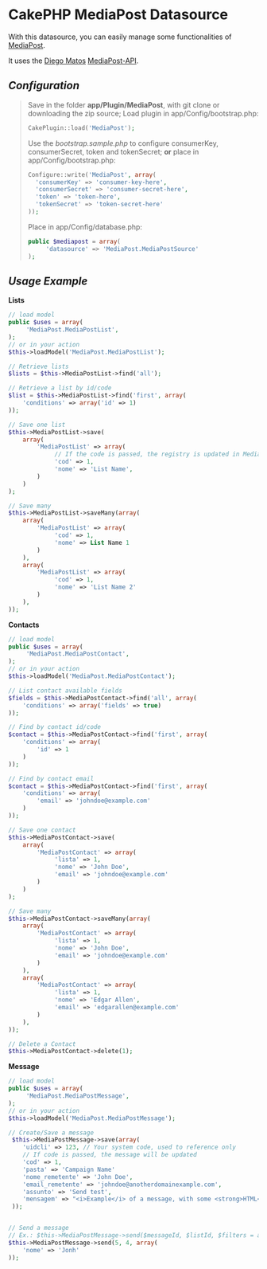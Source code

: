 **CakePHP MediaPost Datasource**
==========================

With this datasource, you can easily manage some functionalities of [MediaPost](http://mediapost.com.br).

It uses the [Diego Matos](https://github.com/diegosmts) [MediaPost-API](https://github.com/diegosmts/MediaPost-API).

*Configuration*
--------
> Save in the  folder **app/Plugin/MediaPost**, with git clone or downloading the zip source;
> Load plugin in app/Config/bootstrap.php:
> ```php
> CakePlugin::load('MediaPost');
>```
> Use the *bootstrap.sample.php* to configure consumerKey, consumerSecret, token and tokenSecret;
> **or** place in app/Config/bootstrap.php:
>```php
> Configure::write('MediaPost', array(
>   'consumerKey' => 'consumer-key-here',
>   'consumerSecret' => 'consumer-secret-here',
>   'token' => 'token-here',
>   'tokenSecret' => 'token-secret-here'
> ));
>```
> Place in app/Config/database.php:
> ```php
> public $mediapost = array(
>      'datasource' => 'MediaPost.MediaPostSource'
> );
> ```

*Usage Example*
--------

**Lists**
```php
// load model
public $uses = array(
     'MediaPost.MediaPostList',
);
// or in your action
$this->loadModel('MediaPost.MediaPostList');

// Retrieve lists
$lists = $this->MediaPostList->find('all');

// Retrieve a list by id/code
$list = $this->MediaPostList->find('first', array(
	'conditions' => array('id' => 1)
));

// Save one list
$this->MediaPostList->save(
	array(
		'MediaPostList' => array(
			 // If the code is passed, the registry is updated in MediaPost
			 'cod' => 1,
	         'nome' => 'List Name',
		)
	)
);

// Save many
$this->MediaPostList->saveMany(array(
	array(
		'MediaPostList' => array(
			 'cod' => 1,
	         'nome' => List Name 1
		)
	),
	array(
		'MediaPostList' => array(
			 'cod' => 1,
	         'nome' => 'List Name 2'
		)
	),
));


```
**Contacts**

```php
// load model
public $uses = array(
     'MediaPost.MediaPostContact',
);
// or in your action
$this->loadModel('MediaPost.MediaPostContact');

// List contact available fields
$fields = $this->MediaPostContact->find('all', array(
	'conditions' => array('fields' => true)
));

// Find by contact id/code
$contact = $this->MediaPostContact->find('first', array(
	'conditions' => array(
		'id' => 1
	)
));

// Find by contact email
$contact = $this->MediaPostContact->find('first', array(
	'conditions' => array(
		'email' => 'johndoe@example.com'
	)
));

// Save one contact
$this->MediaPostContact->save(
	array(
		'MediaPostContact' => array(
			 'lista' => 1,
	         'nome' => 'John Doe',
	         'email' => 'johndoe@example.com'
		)
	)
);

// Save many
$this->MediaPostContact->saveMany(array(
	array(
		'MediaPostContact' => array(
			 'lista' => 1,
	         'nome' => 'John Doe',
	         'email' => 'johndoe@example.com'
		)
	),
	array(
		'MediaPostContact' => array(
			 'lista' => 1,
	         'nome' => 'Edgar Allen',
	         'email' => 'edgarallen@example.com'
		)
	),
));

// Delete a Contact
$this->MediaPostContact->delete(1);

```

**Message**
```php
// load model
public $uses = array(
     'MediaPost.MediaPostMessage',
);
// or in your action
$this->loadModel('MediaPost.MediaPostMessage');

// Create/Save a message
 $this->MediaPostMessage->save(array(
    'uidcli' => 123, // Your system code, used to reference only
 	// If code is passed, the message will be updated
	'cod' => 1,
	'pasta' => 'Campaign Name'
    'nome_remetente' => 'John Doe',
    'email_remetente' => 'johndoe@anotherdomainexample.com',
    'assunto' => 'Send test',
    'mensagem' => "<i>Example</i> of a message, with some <strong>HTML</strong> inside."
 ));


// Send a message
// Ex.: $this->MediaPostMessage->send($messageId, $listId, $filters = array());
$this->MediaPostMessage->send(5, 4, array(
	'nome' => 'Jonh'
));

```